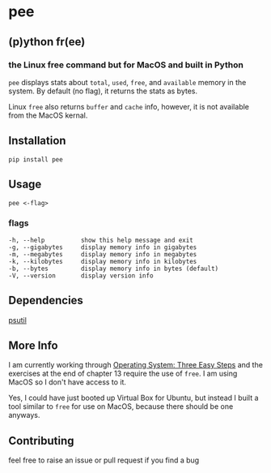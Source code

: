 # pee

## (p)ython fr(ee) 
### the Linux free command but for MacOS and built in Python

`pee` displays stats about `total`, `used`, `free`, and `available` memory in the system. By default (no flag), it returns the stats as bytes.

Linux `free` also returns `buffer` and `cache` info, however, it is not available from the MacOS kernal. 

## Installation
`pip install pee`

## Usage
`pee <-flag>`  

### flags
```
-h, --help          show this help message and exit
-g, --gigabytes     display memory info in gigabytes
-m, --megabytes     display memory info in megabytes
-k, --kilobytes     display memory info in kilobytes
-b, --bytes         display memory info in bytes (default)
-V, --version       display version info
```

## Dependencies
[psutil](https://github.com/giampaolo/psutil)

## More Info
I am currently working through [Operating System: Three Easy Steps](http://pages.cs.wisc.edu/~remzi/OSTEP/) and the exercises at the end of chapter 13 require the use of `free`. I am using MacOS so I don't have access to it.

Yes, I could have just booted up Virtual Box for Ubuntu, but instead I built a tool similar to `free` for use on MacOS, because there should be one anyways.

## Contributing
feel free to raise an issue or pull request if you find a bug
